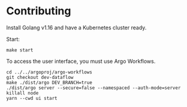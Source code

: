 # Contributing

Install Golang v1.16 and have a Kubernetes cluster ready.

Start:

```
make start
```

To access the user interface, you must use Argo Workflows.

```
cd ../../argoproj/argo-workflows
git checkout dev-dataflow
make ./dist/argo DEV_BRANCH=true
./dist/argo server --secure=false --namespaced --auth-mode=server 
killall node
yarn --cwd ui start
```
